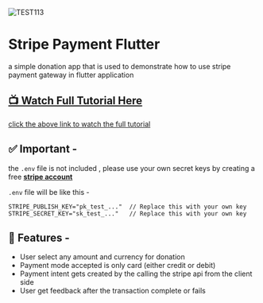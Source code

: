 
![TEST113](https://github.com/Snehasis4321/stripe_payment_flutter/assets/96995340/9909779c-a5fe-4a1d-b59a-fdcd886d0d9b)

# Stripe Payment Flutter

a simple donation app that is used to demonstrate how to use stripe payment gateway in flutter application

## [📺 Watch Full Tutorial Here](https://youtu.be/2z7VJXZrhrU)
[click the above link to watch the full tutorial](https://youtu.be/2z7VJXZrhrU)

## ✅ Important -
the `.env` file is not included , please use your own secret keys by creating a free [**stripe account**](https://dashboard.stripe.com/register)

`.env` file will be like this - 
```.env
STRIPE_PUBLISH_KEY="pk_test_..."  // Replace this with your own key
STRIPE_SECRET_KEY="sk_test_..."   // Replace this with your own key
```

## 📝 Features -
- User select any amount and currency for donation
- Payment mode accepted is only card (either credit or debit)
- Payment intent gets created by the calling the stripe api from the client side
- User get feedback after the transaction complete or fails
